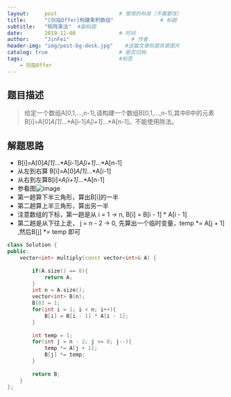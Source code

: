 ```yaml
---
layout:     post                    # 使用的布局（不需要改） 
title:      "[剑指Offer]构建乘积数组"               # 标题  
subtitle:   "矩阵乘法"  #副标题 
date:       2019-12-08              # 时间 
author:     "JinFei"                    # 作者 
header-img: "img/post-bg-desk.jpg"    #这篇文章标题背景图片 
catalog: true                       # 是否归档 
tags:                               #标签     
    - 剑指Offer 
---
```


## 题目描述
> 给定一个数组A[0,1,...,n-1],请构建一个数组B[0,1,...,n-1],其中B中的元素B[i]=A[0]*A[1]*...*A[i-1]*A[i+1]*...*A[n-1]。不能使用除法。


## 解题思路
- B[i]=A[0]*A[1]*...*A[i-1]*A[i+1]*...*A[n-1]
- 从左到右算 B[i]=A[0]*A[1]*...*A[i-1]
- 从右到左算B[i]*=A[i+1]*...*A[n-1]
- 参看图![image](https://uploadfiles.nowcoder.com/images/20160829/841505_1472459965615_8640A8F86FB2AB3117629E2456D8C652)
- 第一趟算下半三角形，算出B[i]的一半
- 第二趟算上半三角形，算出另一半
- 注意数组的下标，第一趟是从 i  = 1 -> n,  B[i] = B[i - 1] * A[i - 1]
- 第二趟是从下往上走， j = n - 2 -> 0, 先算出一个临时变量，temp *= A[j + 1] ,然后B[j] *= temp 即可


```C++
class Solution {
public:
    vector<int> multiply(const vector<int>& A) {
        
        if(A.size() == 0){
            return A;
        }
        int n = A.size();
        vector<int> B(n);
        B[0] = 1;
        for(int i = 1; i < n; i++){
            B[i] = B[i - 1] * A[i - 1];
        }
        
        int temp = 1;
        for(int j = n - 2; j >= 0; j--){
            temp *= A[j + 1];
            B[j] *= temp;
        }
        
        return B;
    }
};
```

  